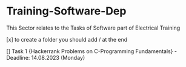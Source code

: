 # Training-Software-Dep
This Sector relates to the Tasks of Software part of Electrical Training 

[x] to create a folder you should add / at the end 

[] Task 1 {Hackerrank Problems on C-Programming Fundamentals} - Deadline: 14.08.2023 (Monday) 
